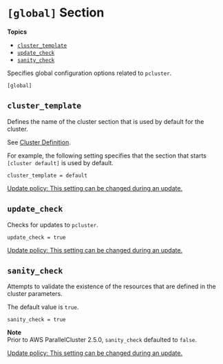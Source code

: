 # `[global]` Section<a name="global"></a>

**Topics**
+ [`cluster_template`](#cluster-template)
+ [`update_check`](#update-check)
+ [`sanity_check`](#sanity-check)

Specifies global configuration options related to `pcluster`\.

```
[global]
```

## `cluster_template`<a name="cluster-template"></a>

Defines the name of the cluster section that is used by default for the cluster\.

See [Cluster Definition](cluster-definition.md)\.

For example, the following setting specifies that the section that starts `[cluster default]` is used by default\.

```
cluster_template = default
```

[Update policy: This setting can be changed during an update.](using-pcluster-update.md#update-policy-setting-supported)

## `update_check`<a name="update-check"></a>

Checks for updates to `pcluster`\.

```
update_check = true
```

[Update policy: This setting can be changed during an update.](using-pcluster-update.md#update-policy-setting-supported)

## `sanity_check`<a name="sanity-check"></a>

Attempts to validate the existence of the resources that are defined in the cluster parameters\.

The default value is `true`\.

```
sanity_check = true
```

**Note**  
Prior to AWS ParallelCluster 2\.5\.0, `sanity_check` defaulted to `false`\.

[Update policy: This setting can be changed during an update.](using-pcluster-update.md#update-policy-setting-supported)
